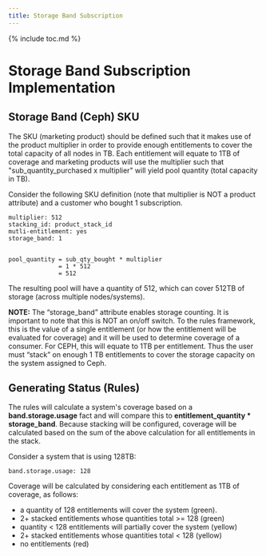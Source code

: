 ```yaml
---
title: Storage Band Subscription
---
```

{% include toc.md %}

# Storage Band Subscription Implementation

## Storage Band (Ceph) SKU

The SKU (marketing product) should be defined such that it makes use of the product multiplier in order to provide enough entitlements to cover the total capacity of all nodes in TB. Each entitlement will equate to 1TB of coverage and marketing products will use the multiplier such that "sub_quantity_purchased x multiplier" will yield pool quantity (total capacity in TB).


Consider the following SKU definition (note that multiplier is NOT a product attribute) and a customer who bought 1 subscription.

    multiplier: 512
    stacking_id: product_stack_id
    mutli-entitlement: yes
    storage_band: 1


    pool_quantity = sub_qty_bought * multiplier
                  = 1 * 512
                  = 512


The resulting pool will have a quantity of 512, which can cover 512TB of storage (across multiple nodes/systems).



**NOTE:** The “storage_band” attribute enables storage counting. It is important to note that this is NOT an on/off switch. To the rules framework, this is the value of a single entitlement (or how the entitlement will be evaluated for coverage) and it will be used to determine coverage of a consumer. For CEPH, this will equate to 1TB per entitlement.  Thus the user must “stack” on enough 1 TB entitlements to cover the storage capacity on the system assigned to Ceph.


## Generating Status (Rules)

The rules will calculate a system's coverage based on a **band.storage.usage** fact and will compare this to 
**entitlement_quantity * storage_band**. Because stacking will be configured, coverage will be calculated based on the 
sum of the above calculation for all entitlements in the stack.

Consider a system that is using 128TB: 

    band.storage.usage: 128

Coverage will be calculated by considering each entitlement as 1TB of coverage, as follows:

*  a quantity of 128 entitlements will cover the system (green).
*  2+ stacked entitlements whose quantities total >= 128 (green)
*  quantity < 128 entitlements will partially cover the system (yellow)
*  2+ stacked entitlements whose quantities total < 128 (yellow)
*  no entitlements (red)
